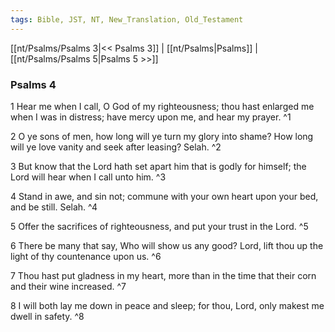 ```yaml
---
tags: Bible, JST, NT, New_Translation, Old_Testament
---
```


[[nt/Psalms/Psalms 3|<< Psalms 3]] | [[nt/Psalms|Psalms]] | [[nt/Psalms/Psalms 5|Psalms 5 >>]]

### Psalms 4

1 Hear me when I call, O God of my righteousness; thou hast enlarged me when I was in distress; have mercy upon me, and hear my prayer.  ^1

2 O ye sons of men, how long will ye turn my glory into shame? How long will ye love vanity and seek after leasing? Selah.  ^2

3 But know that the Lord hath set apart him that is godly for himself; the Lord will hear when I call unto him.  ^3

4 Stand in awe, and sin not; commune with your own heart upon your bed, and be still. Selah.  ^4

5 Offer the sacrifices of righteousness, and put your trust in the Lord.  ^5

6 There be many that say, Who will show us any good? Lord, lift thou up the light of thy countenance upon us.  ^6

7 Thou hast put gladness in my heart, more than in the time that their corn and their wine increased.  ^7

8 I will both lay me down in peace and sleep; for thou, Lord, only makest me dwell in safety.  ^8

 
